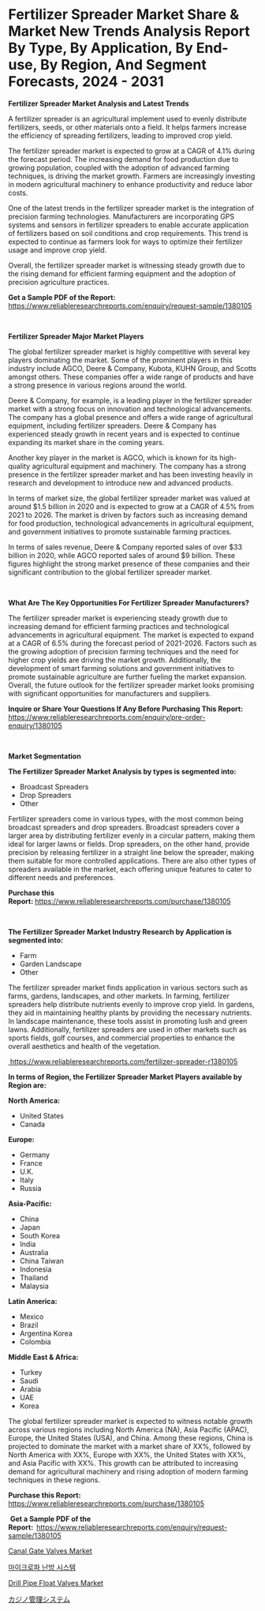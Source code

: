 <p><h1>Fertilizer Spreader Market Share & Market New Trends Analysis Report By Type, By Application, By End-use, By Region, And Segment Forecasts, 2024 - 2031</h1></p><p><strong>Fertilizer Spreader Market Analysis and Latest Trends</strong></p>
<p><p>A fertilizer spreader is an agricultural implement used to evenly distribute fertilizers, seeds, or other materials onto a field. It helps farmers increase the efficiency of spreading fertilizers, leading to improved crop yield.</p><p>The fertilizer spreader market is expected to grow at a CAGR of 4.1% during the forecast period. The increasing demand for food production due to growing population, coupled with the adoption of advanced farming techniques, is driving the market growth. Farmers are increasingly investing in modern agricultural machinery to enhance productivity and reduce labor costs.</p><p>One of the latest trends in the fertilizer spreader market is the integration of precision farming technologies. Manufacturers are incorporating GPS systems and sensors in fertilizer spreaders to enable accurate application of fertilizers based on soil conditions and crop requirements. This trend is expected to continue as farmers look for ways to optimize their fertilizer usage and improve crop yield.</p><p>Overall, the fertilizer spreader market is witnessing steady growth due to the rising demand for efficient farming equipment and the adoption of precision agriculture practices.</p></p>
<p><strong>Get a Sample PDF of the Report:&nbsp;</strong> <a href="https://www.reliableresearchreports.com/enquiry/request-sample/1380105">https://www.reliableresearchreports.com/enquiry/request-sample/1380105</a></p>
<p>&nbsp;</p>
<p><strong>Fertilizer Spreader Major Market Players</strong></p>
<p><p>The global fertilizer spreader market is highly competitive with several key players dominating the market. Some of the prominent players in this industry include AGCO, Deere & Company, Kubota, KUHN Group, and Scotts amongst others. These companies offer a wide range of products and have a strong presence in various regions around the world.</p><p>Deere & Company, for example, is a leading player in the fertilizer spreader market with a strong focus on innovation and technological advancements. The company has a global presence and offers a wide range of agricultural equipment, including fertilizer spreaders. Deere & Company has experienced steady growth in recent years and is expected to continue expanding its market share in the coming years.</p><p>Another key player in the market is AGCO, which is known for its high-quality agricultural equipment and machinery. The company has a strong presence in the fertilizer spreader market and has been investing heavily in research and development to introduce new and advanced products.</p><p>In terms of market size, the global fertilizer spreader market was valued at around $1.5 billion in 2020 and is expected to grow at a CAGR of 4.5% from 2021 to 2026. The market is driven by factors such as increasing demand for food production, technological advancements in agricultural equipment, and government initiatives to promote sustainable farming practices.</p><p>In terms of sales revenue, Deere & Company reported sales of over $33 billion in 2020, while AGCO reported sales of around $9 billion. These figures highlight the strong market presence of these companies and their significant contribution to the global fertilizer spreader market.</p></p>
<p>&nbsp;</p>
<p><strong>What Are The Key Opportunities For Fertilizer Spreader Manufacturers?</strong></p>
<p><p>The fertilizer spreader market is experiencing steady growth due to increasing demand for efficient farming practices and technological advancements in agricultural equipment. The market is expected to expand at a CAGR of 6.5% during the forecast period of 2021-2026. Factors such as the growing adoption of precision farming techniques and the need for higher crop yields are driving the market growth. Additionally, the development of smart farming solutions and government initiatives to promote sustainable agriculture are further fueling the market expansion. Overall, the future outlook for the fertilizer spreader market looks promising with significant opportunities for manufacturers and suppliers.</p></p>
<p><strong>Inquire or Share Your Questions If Any Before Purchasing This Report:</strong> <a href="https://www.reliableresearchreports.com/enquiry/pre-order-enquiry/1380105">https://www.reliableresearchreports.com/enquiry/pre-order-enquiry/1380105</a></p>
<p>&nbsp;</p>
<p><strong>Market Segmentation</strong></p>
<p><strong>The Fertilizer Spreader Market Analysis by types is segmented into:</strong></p>
<p><ul><li>Broadcast Spreaders</li><li>Drop Spreaders</li><li>Other</li></ul></p>
<p><p>Fertilizer spreaders come in various types, with the most common being broadcast spreaders and drop spreaders. Broadcast spreaders cover a larger area by distributing fertilizer evenly in a circular pattern, making them ideal for larger lawns or fields. Drop spreaders, on the other hand, provide precision by releasing fertilizer in a straight line below the spreader, making them suitable for more controlled applications. There are also other types of spreaders available in the market, each offering unique features to cater to different needs and preferences.</p></p>
<p><strong>Purchase this Report:&nbsp;</strong><a href="https://www.reliableresearchreports.com/purchase/1380105">https://www.reliableresearchreports.com/purchase/1380105</a></p>
<p>&nbsp;</p>
<p><strong>The Fertilizer Spreader Market Industry Research by Application is segmented into:</strong></p>
<p><ul><li>Farm</li><li>Garden Landscape</li><li>Other</li></ul></p>
<p><p>The fertilizer spreader market finds application in various sectors such as farms, gardens, landscapes, and other markets. In farming, fertilizer spreaders help distribute nutrients evenly to improve crop yield. In gardens, they aid in maintaining healthy plants by providing the necessary nutrients. In landscape maintenance, these tools assist in promoting lush and green lawns. Additionally, fertilizer spreaders are used in other markets such as sports fields, golf courses, and commercial properties to enhance the overall aesthetics and health of the vegetation.</p></p>
<p><a href="https://www.reliableresearchreports.com/fertilizer-spreader-r1380105">&nbsp;https://www.reliableresearchreports.com/fertilizer-spreader-r1380105</a></p>
<p><strong>In terms of Region, the Fertilizer Spreader Market Players available by Region are:</strong></p>
<p>
    <p> <strong> North America: </strong>
        <ul>
            <li>United States</li>
            <li>Canada</li>
        </ul>
        </p> 
    <p> <strong> Europe: </strong>
        <ul>
            <li>Germany</li>
            <li>France</li>
            <li>U.K.</li>
            <li>Italy</li>
            <li>Russia</li>
        </ul>
        </p> 
    <p> <strong> Asia-Pacific: </strong>
        <ul>
            <li>China</li>
            <li>Japan</li>
            <li>South Korea</li>
            <li>India</li>
            <li>Australia</li>
            <li>China Taiwan</li>
            <li>Indonesia</li>
            <li>Thailand</li>
            <li>Malaysia</li>
        </ul>
        </p> 
    <p> <strong> Latin America: </strong>
        <ul>
            <li>Mexico</li>
            <li>Brazil</li>
            <li>Argentina Korea</li>
            <li>Colombia</li>
        </ul>
        </p> 
    <p> <strong> Middle East & Africa: </strong>
        <ul>
            <li>Turkey</li>
            <li>Saudi</li>
            <li>Arabia</li>
            <li>UAE</li>
            <li>Korea</li>
        </ul>
    </p>
    </p>
<p><p>The global fertilizer spreader market is expected to witness notable growth across various regions including North America (NA), Asia Pacific (APAC), Europe, the United States (USA), and China. Among these regions, China is projected to dominate the market with a market share of XX%, followed by North America with XX%, Europe with XX%, the United States with XX%, and Asia Pacific with XX%. This growth can be attributed to increasing demand for agricultural machinery and rising adoption of modern farming techniques in these regions.</p></p>
<p><strong>Purchase this Report: </strong><a href="https://www.reliableresearchreports.com/purchase/1380105">https://www.reliableresearchreports.com/purchase/1380105</a></p>
<p>&nbsp;<strong>Get a Sample PDF of the Report:&nbsp;&nbsp;</strong><a href="https://www.reliableresearchreports.com/enquiry/request-sample/1380105">https://www.reliableresearchreports.com/enquiry/request-sample/1380105</a></p>
<p><strong></strong></p>
<p><p><a href="https://github.com/CliffMedina6/Market-Research-Report-List-4/blob/main/canal-gate-valves-market.md">Canal Gate Valves Market</a></p><p><a href="https://github.com/wallacBahrtyinger567686/Market-Research-Report-List-1/blob/main/242865532607.md">마이크로파 난방 시스템</a></p><p><a href="https://github.com/provorikovar/Market-Research-Report-List-4/blob/main/drill-pipe-float-valves-market.md">Drill Pipe Float Valves Market</a></p><p><a href="https://github.com/kegley4963/Market-Research-Report-List-1/blob/main/904732835610.md">カジノ管理システム</a></p></p>